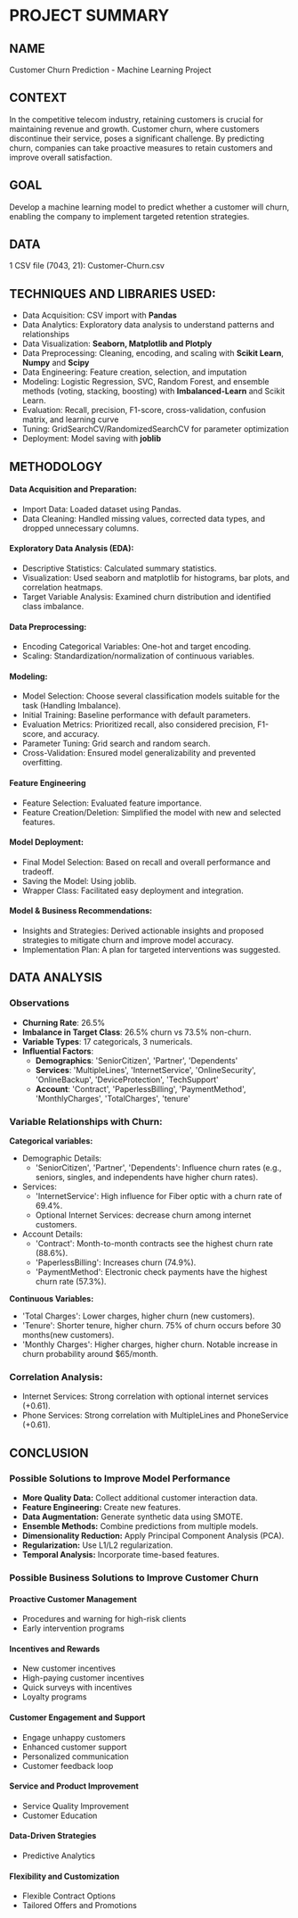 # PROJECT SUMMARY

## NAME
Customer Churn Prediction - Machine Learning Project

## CONTEXT
In the competitive telecom industry, retaining customers is crucial for maintaining revenue and growth. Customer churn, where customers discontinue their service, poses a significant challenge. By predicting churn, companies can take proactive measures to retain customers and improve overall satisfaction.

## GOAL
Develop a machine learning model to predict whether a customer will churn, enabling the company to implement targeted retention strategies.

## DATA
1 CSV file (7043, 21): Customer-Churn.csv

## TECHNIQUES AND LIBRARIES USED:
- Data Acquisition: CSV import with **Pandas**
- Data Analytics: Exploratory data analysis to understand patterns and relationships
- Data Visualization: **Seaborn, Matplotlib and Plotply**
- Data Preprocessing: Cleaning, encoding, and scaling with **Scikit Learn**, **Numpy** and **Scipy**
- Data Engineering: Feature creation, selection, and imputation
- Modeling: Logistic Regression, SVC, Random Forest, and ensemble methods (voting, stacking, boosting) with **Imbalanced-Learn** and Scikit Learn.
- Evaluation: Recall, precision, F1-score, cross-validation, confusion matrix, and learning curve
- Tuning: GridSearchCV/RandomizedSearchCV for parameter optimization
- Deployment: Model saving with **joblib**

## METHODOLOGY

#### Data Acquisition and Preparation:
- Import Data: Loaded dataset using Pandas.
- Data Cleaning: Handled missing values, corrected data types, and dropped unnecessary columns.

#### Exploratory Data Analysis (EDA):
- Descriptive Statistics: Calculated summary statistics.
- Visualization: Used seaborn and matplotlib for histograms, bar plots, and correlation heatmaps.
- Target Variable Analysis: Examined churn distribution and identified class imbalance.

#### Data Preprocessing:
- Encoding Categorical Variables: One-hot and target encoding.
- Scaling: Standardization/normalization of continuous variables.

#### Modeling:

- Model Selection: Choose several classification models suitable for the task (Handling Imbalance).
- Initial Training: Baseline performance with default parameters.
- Evaluation Metrics: Prioritized recall, also considered precision, F1-score, and accuracy.
- Parameter Tuning: Grid search and random search.
- Cross-Validation: Ensured model generalizability and prevented overfitting.

#### Feature Engineering
- Feature Selection: Evaluated feature importance.
- Feature Creation/Deletion: Simplified the model with new and selected features.

#### Model Deployment:
- Final Model Selection: Based on recall and overall performance and tradeoff.
- Saving the Model: Using joblib.
- Wrapper Class: Facilitated easy deployment and integration.

#### Model & Business Recommendations:
- Insights and Strategies: Derived actionable insights and proposed strategies to mitigate churn and improve model accuracy.
- Implementation Plan: A plan for targeted interventions was suggested.


## DATA ANALYSIS

### Observations
- **Churning Rate**: 26.5%
- **Imbalance in Target Class**: 26.5% churn vs 73.5% non-churn.
- **Variable Types**: 17 categoricals, 3 numericals. 
- **Influential Factors**:
  - **Demographics**: 'SeniorCitizen', 'Partner', 'Dependents'
  - **Services**: 'MultipleLines', 'InternetService', 'OnlineSecurity', 'OnlineBackup', 'DeviceProtection', 'TechSupport'
  - **Account**: 'Contract', 'PaperlessBilling', 'PaymentMethod', 'MonthlyCharges', 'TotalCharges', 'tenure'

### Variable Relationships with Churn:
**Categorical variables:**
- Demographic Details:
  - 'SeniorCitizen', 'Partner', 'Dependents': Influence churn rates (e.g., seniors, singles, and independents have higher churn rates).
- Services:
  - 'InternetService': High influence for Fiber optic with a churn rate of 69.4%.
  - Optional Internet Services: decrease churn among internet customers.
- Account Details:
  - 'Contract': Month-to-month contracts see the highest churn rate (88.6%).
  - 'PaperlessBilling': Increases churn (74.9%).
  - 'PaymentMethod': Electronic check payments have the highest churn rate (57.3%).

**Continuous Variables:**
- 'Total Charges': Lower charges, higher churn (new customers).
- 'Tenure': Shorter tenure, higher churn. 75% of churn occurs before 30 months(new customers). 
- 'Monthly Charges': Higher charges, higher churn. Notable increase in churn probability around $65/month.

### Correlation Analysis:
- Internet Services: Strong correlation with optional internet services (+0.61).
- Phone Services: Strong correlation with MultipleLines and PhoneService (+0.61).


## CONCLUSION

### Possible Solutions to Improve Model Performance

- **More Quality Data:** Collect additional customer interaction data.
- **Feature Engineering:** Create new features.
- **Data Augmentation:** Generate synthetic data using SMOTE.
- **Ensemble Methods:** Combine predictions from multiple models.
- **Dimensionality Reduction:** Apply Principal Component Analysis (PCA).
- **Regularization:** Use L1/L2 regularization.
- **Temporal Analysis:** Incorporate time-based features.

### Possible Business Solutions to Improve Customer Churn

#### Proactive Customer Management
- Procedures and warning for high-risk clients
- Early intervention programs

#### Incentives and Rewards
- New customer incentives
- High-paying customer incentives
- Quick surveys with incentives
- Loyalty programs
  
#### Customer Engagement and Support
- Engage unhappy customers
- Enhanced customer support
- Personalized communication
- Customer feedback loop

#### Service and Product Improvement
- Service Quality Improvement
- Customer Education

#### Data-Driven Strategies
- Predictive Analytics

#### Flexibility and Customization
- Flexible Contract Options
- Tailored Offers and Promotions
